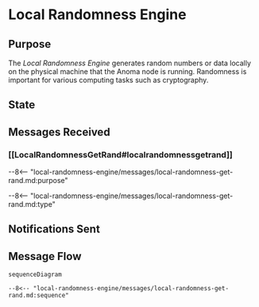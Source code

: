 <div class="engine" markdown>

# Local Randomness Engine

## Purpose

<!-- --8<-- [start:purpose] -->

The *Local Randomness Engine* generates random numbers or data locally on the physical machine that the Anoma node is running.
Randomness is important for various computing tasks such as cryptography.

<!-- --8<-- [end:purpose] -->

## State

## Messages Received

### [[LocalRandomnessGetRand#localrandomnessgetrand]]

--8<-- "local-randomness-engine/messages/local-randomness-get-rand.md:purpose"

--8<-- "local-randomness-engine/messages/local-randomness-get-rand.md:type"

## Notifications Sent

## Message Flow

<!-- --8<-- [start:messages] -->
```mermaid
sequenceDiagram

--8<-- "local-randomness-engine/messages/local-randomness-get-rand.md:sequence"
```
<!-- --8<-- [end:messages] -->

</div>
